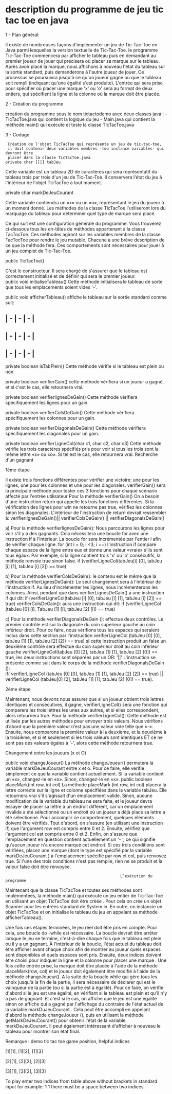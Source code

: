  # description du programme de jeu tic tac toe en java


1 - Plan général:

Il existe de nombreuses façons d'implémenter un jeu de Tic-Tac-Toe en Java parmi lesquelles  la version textuelle de Tic-Tac-Toe. 
le programme Tic-Tac-Toe commencera par afficher le tableau puis en demandant au premier joueur de jouer qui précisera où placer sa marque sur le tableau.
 Après avoir placé la marque, nous affichons à nouveau l'état du tableau sur la sortie standard, puis demanderons à l'autre joueur de jouer. 
Ce processus se poursuivra jusqu'à ce qu'un joueur gagne ou que le tableau soit rempli (indiquant qu'une égalité s'est produite). 
L'entrée qui sera prise pour spécifier où placer une marque 'x' ou 'o' sera au format de deux entiers, qui spécifient la ligne et la colonne où la marque doit être placée.

 2 - Création du programme
 
  création du programme sous le nom tictactodemo avec deux classes java :
     -TicTacToe.java qui contient la logique du jeu
     - Main.java qui contient la méthode main() qui exécute et teste la classe TicTacToe.java
     
3 - Codage

     Création de l'objet TicTacToe qui représente un jeu de tic-tac-toe, 
     il doit contenir deux variables membres -two instance variables- qui devront être 
     placer dans la classe TicTacToe.java
    private char [][] tabJeu
   Cette variable est un tableau 2D de caractères qui sera représentatif du tableau trois par trois d'un jeu de Tic-Tac-Toe. Il conservera l'état du jeu à l'intérieur de l'objet TicTacToe à tout moment.
   
 private char markDeJeuCourant
 
   Cette variable contiendra un «x» ou un «o», représentant le jeu du joueur à un moment donné. 
  Les méthodes de la classe TicTacToe l'utiliseront lors du marquage du tableau pour déterminer quel type de marque sera placé.
    
   Ce qui suit est une configuration générale du programme. Vous trouverez ci-dessous tous les en-têtes de méthodes appartenant à la classe TacTocToe. Ces méthodes agiront sur les variables membres de la classe TacTocToe pour rendre le jeu mutable. Chacune a une brève description de ce que la méthode fera. Ces comportements sont nécessaires pour jouer à un jeu complet de Tic-Tac-Toe. 

public TicTacToe()

C'est le constructeur. Il sera chargé de s'assurer que le tableau est correctement initialisé et de définir qui sera le premier joueur.   
public void initialiseTableau()
Cette méthode initialisera le tableau de sorte que tous les emplacements soient vides '-'. 

public void afficherTableau()
affiche le tableau sur la sortie standard comme suit:

| - | - | - | 
-------------
| - | - | - | 
-------------
| - | - | - | 
-------------

private boolean isTabPlein()
Cette méthode vérifie si le tableau est plein ou non

private boolean verifierGain()
cette méthode vérifiera si un joueur a gagné, et si c'est le cas, elle retournera vrai.

private boolean verifierlignesDeGain()
Cette méthode vérifiera spécifiquement les lignes pour un gain.

private boolean verifierColsDeGain()
Cette méthode vérifiera spécifiquement les colonnes pour un gain.

private boolean verifierDiagonalsDeGain()
Cette méthode vérifiera spécifiquement les diagonales pour un gain.

private boolean verifierLigneCol(char c1, char c2, char c3)
Cette méthode vérifie les trois caractères spécifiés pris pour voir si tous les trois sont la même lettre «x» ou «o». Si tel est le cas, elle retournera vrai.
Recherche d'un gagnant

1ème étape

Il existe trois fonctions différentes pour vérifier une victoire: une pour les lignes, une pour les colonnes et une pour les diagonales. verifierGain() sera la principale méthode pour tester ces 3 fonctions pour chaque scénario affecté par l'entrée utilisateur
 Pour la méthode verifierGain() On a besoin d'une instruction return qui appelle les trois fonctions différentes. Si la vérification des lignes pour win ne retourne pas true, vérifiez les colonnes sinon les diagonales.
L'intérieur de l'instruction de return devrait ressembler à:
verifierlignesDeGain()|| verifierColsDeGain() || verifierDiagonalsDeGain() 

a)	Pour la méthode verifierlignesDeGain(): Nous parcourons les lignes pour voir s'il y a des gagnants. Cela nécessitera une boucle for avec une instruction if à l'intérieur. La boucle for sera incrémentée par l'entier i afin de vérifier chaque ligne. for (int i = 0; i <3; i ++) l'instruction if compare chaque espace de la ligne entre eux et donne une valeur «vraie» s'ils sont tous égaux. Par exemple, si la ligne contient trois 'x' ou 'o' consécutifs, la méthode renvoie true sinon false. 
 if (verifierLigneCol(tabJeu[i] [0], tabJeu [i] [1], tabJeu [i] [2]) == true)
 
   b) Pour la méthode verifierColsDeGain(): le contenu est le même que la méthode    verifierLignesDeGain(): Le seul changement sera à l'intérieur de l'instruction if. Au lieu d'incrémenter les lignes, nous incrémenterons les colonnes. Ainsi, pendant que dans verifierLignesDeGain() a une instruction if qui dit: if (verifierLigneCol(tabJeu [i] [0], tabJeu [i] [1], tabJeu [i] [2]) == true) 
verifierColsDeGain(): aura une instruction qui dit: 
if (verifierLigneCol (tabJeu [0] [i], TabJeu [1] [i], tabJeu [2] [i]) == true) 

   c)  Pour la méthode verifierDiagonalsDeGain (): effectue deux contrôles.
 Le premier contrôle est sur la diagonale du coin supérieur gauche au coin inférieur droit. Pour ce faire, nous vérifions tous les espaces qui seraient inclus dans cette section par l'instruction verifierLigneCol (tabJeu [0] [0], tabJeu [1] [1], tabJeu [2] [2]) == true) si cette instruction produit un false un deuxième contrôle sera effectue du coin supérieur droit au coin inférieur gauche verifierLigneCol(tabJeu [0] [2], tabJeu [1] [1], tabJeu [2] [0]) == true, les deux instructions sont séparées par un OR: '||'
L'instruction se présente comme suit dans le corps de la méthode verifierDiagonalsDeGain ():  
if( verifierLigneCol (tabJeu [0] [0], tabJeu [1] [1], tabJeu [2] [2]) == true) ||
 verifierLigneCol (tabJeu[0] [2], tabJeu [1] [1], tabJeu [2] [0]) == true).

2ème étape

  Maintenant, nous devons nous assurer que si un joueur obtient trois lettres identiques et consécutives, il gagne,  verifierLigneCol() sera une fonction qui comparera les trois lettres les unes aux autres, et si elles correspondent, alors retournera true.
Pour la méthode verifierLigneCol(): Cette méthode est utilisée par les autres méthodes pour envoyer trois valeurs. Nous vérifions d’abord que la première valeur n’est pas une valeur vide telle que «-». Ensuite, nous comparons la première valeur à la deuxième, et la deuxième à la troisième, et si et seulement si les trois valeurs sont identiques ET ce ne sont pas des valeurs égales à '-', alors cette méthode retournera true.

Changement entre les joueurs (x et O)

public void changeJoueur() 
La méthode changeJoueur() permutera la variable markDeJeuCourant entre x et o. Pour ce faire, elle verifie simplement ce que la variable contient actuellement. Si la variable contient un «x», changez-le en «o». Sinon, changez-le en «x».
public boolean placeMark(int row, int col) 
La méthode placeMark (int row, int col) placera la lettre correcte sur la ligne et colonne spécifiées dans la variable tabJeu. Elle retournera vrai s'il s'agissait d'un emplacement valide. Sinon, aucune modification de la variable du tableau ne sera faite, et le joueur devra essayer de placer sa lettre à un endroit différent, car un emplacement invalide a été sélectionné ou un endroit où un joueur a déjà placé sa lettre a été sélectionné.
 Pour accomplir ce comportement, quelques éléments doivent être vérifiés. Tout d'abord, on s'assure  (en utilisant une instruction if) que l'argument row est compris entre 0 et 2. Ensuite, vérifiez que l'argument col est compris entre 0 et 2. Enfin, on s'assure que l'emplacement en question contient actuellement un '- ', ce qui signifie qu'aucun joueur n'a encore marqué cet endroit. Si ces trois conditions sont vérifiées, placez une marque (dont le type est spécifié par la variable markDeJeuCourant ) à l'emplacement spécifié par row et col, puis renvoyez true. Si l'une des trois conditions n'est pas remplie, rien ne se produit et la valeur false doit être renvoyée.
 
                                                      L’exécution du programme

Maintenant que la classe TicTacToe et toutes ses méthodes sont implementées, la méthode main() qui exécute un jeu entier de Tic-Tac-Toe en utilisant un objet TicTacToe doit être créée .
Pour cela on crée un objet Scanner pour les entrées standard de System.in. En outre, on instancie un objet TicTacToe et on initialise le tableau du jeu en appelant sa méthode afficherTableau().

Une fois ces étapes terminées, le jeu réel doit être pris en compte. Pour cela, une boucle
 do -while est nécessaire. La boucle devrait être arrêter lorsque le jeu se termine, c'est-à-dire chaque fois que le tableau est plein ou il y a un gagnant. À l'intérieur de la boucle, l'état actuel du tableau doit être afficher avant chaque choix afin de montrer au joueur quels espaces sont disponibles et quels espaces sont pris. Ensuite, deux indices doivent être choisi pour indiquer la ligne et la colonne pour placer une marque . Une fois cette entrée prise, la marque doit être placée à l'aide de la méthode placeMark(row, col) et le joueur doit également être modifié à l'aide de la méthode changeJoueur().
A la suite de la boucle while qui gère tous les choix jusqu'à la fin de la partie, il sera nécessaire de déclarer qui est le vainqueur de la partie (ou si la partie est à égalité). Pour ce faire, on vérifie d'abord si le jeu est une égalité, en vérifiant si le tableau est plein et qu'il n'y a pas de gagnant. Et c'est si le cas, on affiche que le jeu est une égalité sinon on affiche qui a gagné par l'affichage du contraire de l'état actuel de la variable markDuJeuCourant . Cela peut être accompli en appelant d'abord la méthode changeJoueur (), puis en utilisant la méthode getMarkDeJeuCourant() pour obtenir l'état de la variable markDeJeuCourant. 
Il peut également intéressant d'afficher à nouveau le tableau pour montrer son état final.

Remarque :
   demo tic tac toe game position, helpful indices 
   
  [1][1], [1][2], [1][3]
  
  [2][1], [2][2], [2][3]
  
  [3][1], [3][2], [3][3]
 
 To play enter two indices from table above without brackets in standard input for example: 1 1 there must be a space between two indices.




      



